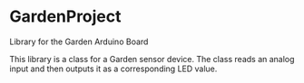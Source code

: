 # GardenProject
Library for the Garden Arduino Board

This library is a class for a Garden sensor device.  The class reads an analog input and then outputs it as a corresponding LED value.
